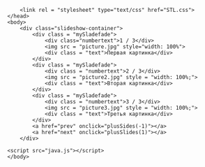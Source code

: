 <!DOCTYPE html>

<html>
    <head>
        <meta charset="UTF-8">
        <title> Слайд</title>
        
        <link rel = "stylesheet" type="text/css" href="STL.css">
    </head>
    <body>
        <div class="slideshow-container">
            <div class = "mySladefade">
                <div class="numbertext">1 / 3</div>
                <img src = "picture.jpg" style="width: 100%">
                <div class = "text">Первая картинка</div>            
            </div>
            <div class = "mySladefade">
                <div class = "numbertext">2 / 3</div>
                <img src = "picture2.jpg" style = "width: 100%;">
                <div class = "text">Вторая картинка</div>
            </div>
            <div class = "mySladefade">
                <div class = "numbertext">3 / 3</div>
                <img src = "picture3.jpg" style = "width: 100%;">
                <div class = "text">Третья картинка</div>
            </div>
            <a href="prev" onclick="plusSides(-1)"></a>
            <a href="next" onclick="plusSlides(1)"></a>
        </div>

    <script src="java.js"></script>
    </body>
</html>
